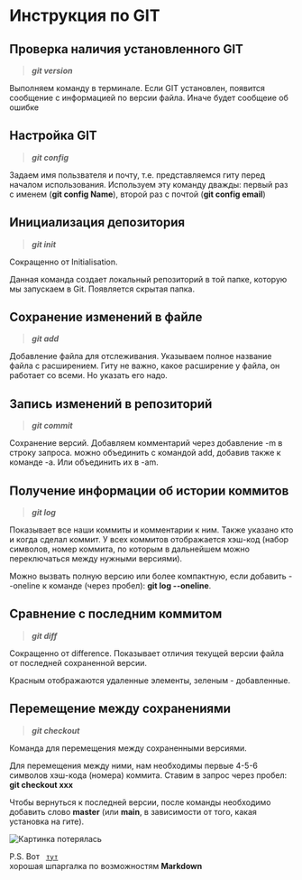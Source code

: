 # Инструкция по GIT
## Проверка наличия установленного GIT
>***git version***

Выполняем команду в терминале. Если GIT установлен, появится сообщение с информацией по версии файла. Иначе будет сообщеие об ошибке

## Настройка GIT
>***git config***

Задаем имя пользвателя и почту, т.е. представляемся гиту перед началом использования. Используем эту команду дважды: первый раз с именем (**git config Name**), второй раз с почтой (**git config email**)

## Инициализация депозитория 
>***git init*** 

Сокращенно от Initialisation. 

Данная команда создает локальный репозиторий  в той папке, которую мы запускаем в Git. Появляется скрытая папка. 

## Сохранение изменений в файле 
>***git add***  

Добавление файла для отслеживания. Указываем полное название файла с расширением. Гиту не важно, какое расширение у файла, он работает со всеми. Но указать его надо.
 
## Запись изменений в репозиторий
>***git commit*** 

Сохранение версий. Добавляем комментарий через добавление -m в строку запроса. можно объединить с командой add, добавив также к команде -a. Или объединить их в -am.

## Получение информации об истории коммитов 
>***git log***

Показывает все наши коммиты и комментарии к ним. Также указано кто и когда сделал коммит. У всех коммитов отображается хэш-код (набор символов, номер коммита, по которым в дальнейшем можно переключаться между нужными версиями). 

Можно вызвать полную версию или более компактную, если добавить --oneline к команде (через пробел): **git log --oneline**.

 
## Сравнение с последним коммитом 
>***git diff***

Сокращенно от difference. Показывает отличия текущей версии файла от последней сохраненной версии. 

Красным отображаются удаленные элементы, зеленым - добавленные.  

## Перемещение между сохранениями 
>***git checkout***

Команда для перемещения между сохраненными версиями. 

Для перемещения между ними, нам необходимы первые 4-5-6 символов хэш-кода (номера) коммита. Ставим в запрос через пробел: **git checkout xxx**

Чтобы вернуться к последней версии, после команды необходимо добавить слово **master** (или **main**, в зависимости от того, какая установка на гите).

![Картинка потерялась](logo2.jpg)

P.S. Вот <code> [тут](http://ilfire.ru/kompyutery/shpargalka-po-sintaksisu-markdown-markdaun-so-vsemi-samymi-populyarnymi-tegami/?upm_export=print#:~:text=%D1%80%D0%B5%D0%B0%D0%BB%D0%B8%D0%B7%D0%BE%D0%B2%D0%B0%D0%BD%D0%BE%20%D0%B4%D1%80%D1%83%D0%B3%D0%B8%D0%BC%20%D1%81%D0%BF%D0%BE%D1%81%D0%BE%D0%B1%D0%BE%D0%BC-,%D0%AF%D0%BA%D0%BE%D1%80%D1%8F%20%D0%B2%20Markdown%20(%D0%BC%D0%B0%D1%80%D0%BA%D0%B4%D0%B0%D1%83%D0%BD),%D0%BD%D0%B0%20%D1%8D%D1%82%D0%BE%D1%82%20%D1%8F%D0%BA%D0%BE%D1%80%D1%8C%3A%20%D0%A2%D0%B5%D0%BA%D1%81%D1%82%20%D1%81%D1%81%D1%8B%D0%BB%D0%BA%D0%B8%20) </code> хорошая шпаргалка по возможностям **Markdown**
